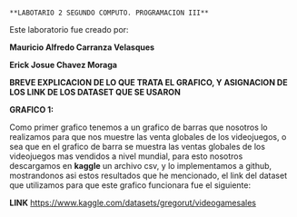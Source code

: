                                                                     **LABOTARIO 2 SEGUNDO COMPUTO. PROGRAMACION III**

Este laboratorio fue creado por:

**Mauricio Alfredo Carranza Velasques**

**Erick Josue Chavez Moraga**


**BREVE EXPLICACION DE LO QUE TRATA EL GRAFICO, Y ASIGNACION DE LOS LINK DE LOS DATASET QUE SE USARON**

**GRAFICO 1:**

Como primer grafico tenemos a un grafico de barras que nosotros lo realizamos para que nos muestre las venta globales de los videojuegos, o sea que en el grafico de barra se muestra las ventas globales de los videojuegos mas vendidos a nivel mundial, para esto nosotros descargamos en **kaggle** un archivo csv, y lo implementamos a github, mostrandonos asi estos resultados que he mencionado, el link del dataset que utilizamos para que este grafico funcionara fue el siguiente:

**LINK**
https://www.kaggle.com/datasets/gregorut/videogamesales

